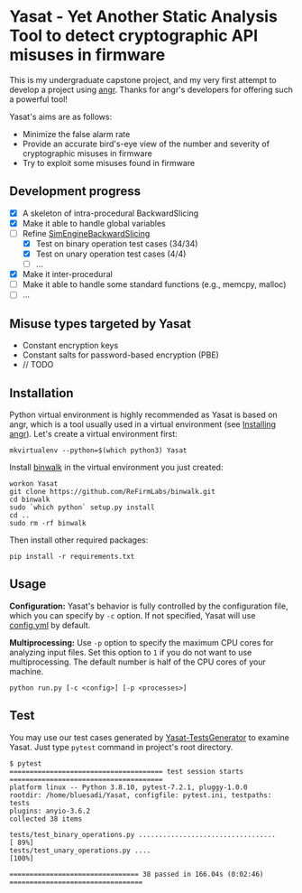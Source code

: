# Yasat - Yet Another Static Analysis Tool to detect cryptographic API misuses in firmware

This is my undergraduate capstone project, and my very first attempt to develop a project using 
[angr](https://github.com/angr/angr). Thanks for angr's developers for offering such a powerful tool!

Yasat's aims are as follows:
- Minimize the false alarm rate
- Provide an accurate bird's-eye view of the number and severity of cryptographic misuses in firmware
- Try to exploit some misuses found in firmware

## Development progress
- [x] A skeleton of intra-procedural BackwardSlicing
- [x] Make it able to handle global variables
- [ ] Refine [SimEngineBackwardSlicing](Yasat/analyses/backward_slicing/engine_ail.py)
  - [x] Test on binary operation test cases (34/34)
  - [x] Test on unary operation test cases (4/4)
  - [ ] ...
- [x] Make it inter-procedural
- [ ] Make it able to handle some standard functions (e.g., memcpy, malloc)
- [ ] ...

## Misuse types targeted by Yasat

- Constant encryption keys
- Constant salts for password-based encryption (PBE)
- // TODO

## Installation

Python virtual environment is highly recommended as Yasat is based on angr, which is a tool usually used in a virtual environment (see [Installing angr](https://docs.angr.io/introductory-errata/install)). Let's create a virtual environment first:

```
mkvirtualenv --python=$(which python3) Yasat
```

Install [binwalk](https://github.com/ReFirmLabs/binwalk) in the virtual environment you just created:
```
workon Yasat
git clone https://github.com/ReFirmLabs/binwalk.git
cd binwalk
sudo `which python` setup.py install
cd ..
sudo rm -rf binwalk
```

Then install other required packages:
```
pip install -r requirements.txt
```

## Usage

**Configuration:** Yasat's behavior is fully controlled by the configuration file, which you can specify by `-c` option. If not specified, Yasat will use [config.yml](config.yml) by default. 

**Multiprocessing:** Use `-p` option to specify the maximum CPU cores for analyzing input files. Set this option to `1` if you do not want to use multiprocessing. The default number is half of the CPU cores of your machine.
```
python run.py [-c <config>] [-p <processes>]
```

## Test

You may use our test cases generated by [Yasat-TestsGenerator](Yasat-TestsGenerator) to examine Yasat. Just type `pytest` command in project's root directory.
```
$ pytest
====================================== test session starts ======================================
platform linux -- Python 3.8.10, pytest-7.2.1, pluggy-1.0.0
rootdir: /home/bluesadi/Yasat, configfile: pytest.ini, testpaths: tests
plugins: anyio-3.6.2
collected 38 items                                                                              

tests/test_binary_operations.py ..................................                        [ 89%]
tests/test_unary_operations.py ....                                                       [100%]

================================ 38 passed in 166.04s (0:02:46) =================================
```